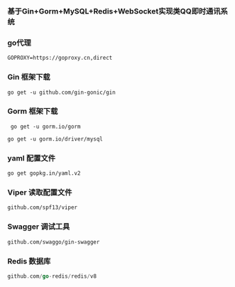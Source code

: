 ### 基于Gin+Gorm+MySQL+Redis+WebSocket实现类QQ即时通讯系统

### go代理

```
GOPROXY=https://goproxy.cn,direct
```

### Gin 框架下载

```
go get -u github.com/gin-gonic/gin
```

### Gorm 框架下载

```
 go get -u gorm.io/gorm
```

```
go get -u gorm.io/driver/mysql
```

### yaml 配置文件

```
go get gopkg.in/yaml.v2
```

### Viper 读取配置文件

```
github.com/spf13/viper
```

### Swagger 调试工具

```
github.com/swaggo/gin-swagger
```

### Redis 数据库

```go
github.com/go-redis/redis/v8
```
